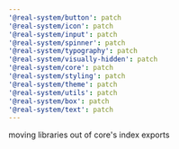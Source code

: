 ```yaml
---
'@real-system/button': patch
'@real-system/icon': patch
'@real-system/input': patch
'@real-system/spinner': patch
'@real-system/typography': patch
'@real-system/visually-hidden': patch
'@real-system/core': patch
'@real-system/styling': patch
'@real-system/theme': patch
'@real-system/utils': patch
'@real-system/box': patch
'@real-system/text': patch
---
```


moving libraries out of core's index exports
